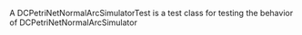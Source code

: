 A DCPetriNetNormalArcSimulatorTest is a test class for testing the behavior of DCPetriNetNormalArcSimulator